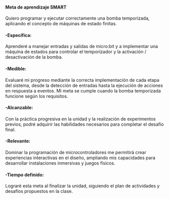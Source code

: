 #### Meta de aprendizaje SMART  

Quiero programar y ejecutar correctamente una bomba temporizada, aplicando el concepto de máquinas de estado finitas.  

#### -Específica:  
Aprenderé a manejar entradas y salidas de micro:bit y a implementar una máquina de estados para controlar el temporizador y la activación /
desactivación de la bomba.  

#### -Medible:  
Evaluaré mi progreso mediante la correcta implementación de cada etapa del sistema, desde la detección de entradas hasta la ejecución de acciones 
en respuesta a eventos. Mi meta se cumple cuando la bomba temporizada funcione según los requisitos.  

#### -Alcanzable:  
Con la práctica progresiva en la unidad y la realización de experimentos previos, podré adquirir las habilidades necesarios para completar el
desafío final.  

#### -Relevante: 
Dominar la programación de microcontroladores me permitirá crear experiencias interactivas en el diseño, ampliando mis capacidades para desarrollar
instalaciones inmersivas y juegos físicos.  

#### -Tiempo definido: 
Lograré esta meta al finalizar la unidad, siguiendo el plan de actividades y desafíos propuestos en la clase. 
